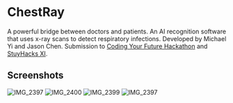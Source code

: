 # ChestRay

A powerful bridge between doctors and patients. An AI recognition software that uses x-ray scans to detect respiratory infections. Developed by Michael Yi and Jason Chen. Submission to [Coding Your Future Hackathon](https://coding-your-future-hackathon.devpost.com/) and [StuyHacks XI](https://stuyhacks-xi.devpost.com/).


## Screenshots

![IMG_2397](https://user-images.githubusercontent.com/63271391/149651696-6249c875-2c39-4b47-96ca-8b0f9445e49f.PNG)
![IMG_2400](https://user-images.githubusercontent.com/63271391/149651704-707a947f-b4e8-4e84-9288-e9ef461efe4f.PNG)
![IMG_2399](https://user-images.githubusercontent.com/63271391/149651705-80caa4ac-da21-4dde-a9c3-19d41c7ff4a7.PNG)
![IMG_2397](https://user-images.githubusercontent.com/63271391/149651706-fb09ca0d-faba-4318-be06-cfe8c9863874.PNG)

